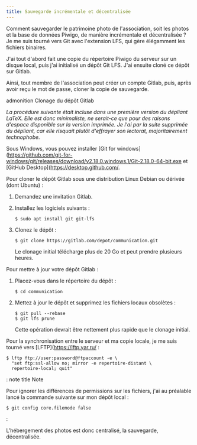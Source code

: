 ```yaml
---
title: Sauvegarde incrémentale et décentralisée
---
```


Comment sauvegarder le patrimoine photo de l'association, soit les
photos et la base de données Piwigo, de manière incrémentale et
décentralisée ? Je me suis tourné vers Git avec l'extension LFS, qui
gère élégamment les fichiers binaires.

J'ai tout d'abord fait une copie du répertoire Piwigo du serveur sur
un disque local, puis j'ai initialisé un dépôt Git LFS. J'ai ensuite
cloné ce dépôt sur Gitlab.

Ainsi, tout membre de l'association peut créer un compte Gitlab, puis,
après avoir reçu le mot de passe, cloner la copie de sauvegarde.

 admonition
Clonage du dépôt Gitlab

*La procédure suivante était incluse dans une première version du
dépliant LaTeX. Elle est donc minimaliste, ne serait-ce que pour des
raisons d'espace disponible sur la version imprimée. Je l'ai par la
suite supprimée du dépliant, car elle risquait plutôt d'effrayer son
lectorat, majoritairement technophobe.*

Sous Windows, vous pouvez installer \[Git for
windows\](<https://github.com/git-for-windows/git/releases/download/v2.18.0.windows.1/Git-2.18.0-64-bit.exe>
et \[GitHub Desktop\](<https://desktop.github.com/>.

Pour cloner le dépôt Gitlab sous une distribution Linux Debian ou
dérivée (dont Ubuntu) :

1.  Demandez une invitation Gitlab.

2.  Installez les logiciels suivants :

    ``` console
    $ sudo apt install git git-lfs
    ```

3.  Clonez le dépôt :

    ``` console
    $ git clone https://gitlab.com/depot/communication.git
    ```

    Le clonage initial télécharge plus de 20 Go et peut prendre
    plusieurs heures.

Pour mettre à jour votre dépôt Gitlab :

1.  Placez-vous dans le répertoire du dépôt :

    ``` console
    $ cd communication
    ```

2.  Mettez à jour le dépôt et supprimez les fichiers locaux obsolètes :

    ``` console
    $ git pull --rebase
    $ git lfs prune
    ```

    Cette opération devrait être nettement plus rapide que le clonage
    initial.


Pour la synchronisation entre le serveur et ma copie locale, je me suis
tourné vers \[LFTP\](<https://lftp.yar.ru/> :

``` console
$ lftp ftp://user:password@ftpaccount -e \
  "set ftp:ssl-allow no; mirror -e repertoire-distant \
  repertoire-local; quit"
```

: note
 title
Note


Pour ignorer les différences de permissions sur les fichiers, j'ai au
préalable lancé la commande suivante sur mon dépôt local :

``` console
$ git config core.filemode false
```
:

L'hébergement des photos est donc centralisé, la sauvegarde,
décentralisée.

